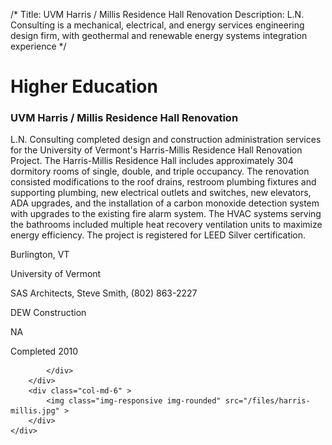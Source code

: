 /*
Title: UVM Harris / Millis Residence Hall Renovation
Description: L.N. Consulting is a mechanical, electrical, and energy services engineering design firm, with geothermal and renewable energy systems integration experience
*/

# Higher Education

<div>
	<div class="row">
		<div class="col-md-6" >
			<div class="well" >
				<h3>UVM  Harris / Millis Residence Hall Renovation</h3>
				<p>
   
   L.N. Consulting completed design and construction administration services for the University of Vermont's Harris-Millis Residence Hall Renovation Project. The Harris-Millis Residence Hall includes approximately 304 dormitory rooms of single, double, and triple occupancy.  The renovation consisted modifications to the roof drains, restroom plumbing fixtures and supporting plumbing, new electrical outlets and switches, new elevators, ADA upgrades, and the installation of a carbon monoxide detection system with upgrades to the existing fire alarm system.  The HVAC systems serving the bathrooms included multiple heat recovery ventilation units to maximize energy efficiency.  The project is registered for LEED Silver certification.
</p>
				<p>Burlington, VT</p>
				<p>University of Vermont</p>
				<p>SAS Architects, Steve Smith, (802) 863-2227</p>
				<p>DEW Construction</p>
				<p>NA</p>
				<p>Completed 2010</p>
				<p></p>
				
			</div>
		</div>
		<div class="col-md-6" >
			<img class="img-responsive img-rounded" src="/files/harris-millis.jpg" >
		</div>
	</div>
</div>
